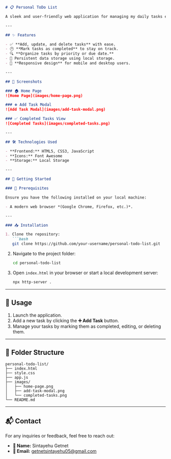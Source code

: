 ```markdown
# 📋 Personal ToDo List

A sleek and user-friendly web application for managing my daily tasks efficiently. This project was built using basic web technologies and delivers a responsive and feature-rich experience.

---

## ✨ Features

- ✅ **Add, update, and delete tasks** with ease.
- 🕑 **Mark tasks as completed** to stay on track.
- 🔍 **Organize tasks by priority or due date.**
- 💾 Persistent data storage using local storage.
- 📱 **Responsive design** for mobile and desktop users.

---

## 📸 Screenshots

### 🏠 Home Page
![Home Page](images/home-page.png)

### ➕ Add Task Modal
![Add Task Modal](images/add-task-modal.png)

### ✅ Completed Tasks View
![Completed Tasks](images/completed-tasks.png)

---

## 🛠️ Technologies Used

- **Frontend:** HTML5, CSS3, JavaScript
- **Icons:** Font Awesome
- **Storage:** Local Storage

---

## 🚀 Getting Started

### 🧰 Prerequisites

Ensure you have the following installed on your local machine:

- A modern web browser *(Google Chrome, Firefox, etc.)*.

---

### 📥 Installation

1. Clone the repository:
   ```bash
   git clone https://github.com/your-username/personal-todo-list.git
   ```
2. Navigate to the project folder:
   ```bash
   cd personal-todo-list
   ```
3. Open `index.html` in your browser or start a local development server:
   ```bash
   npx http-server .
   ```

---

## 🎯 Usage

1. Launch the application.
2. Add a new task by clicking the **➕ Add Task** button.
3. Manage your tasks by marking them as completed, editing, or deleting them.

---

## 📂 Folder Structure

```plaintext
personal-todo-list/
├── index.html
├── style.css
├── app.js
├── images/
│   ├── home-page.png
│   ├── add-task-modal.png
│   └── completed-tasks.png
└── README.md
```

---

## 📬 Contact

For any inquiries or feedback, feel free to reach out:

- **👤 Name:** Sintayehu Getnet  
- **📧 Email:** [getnetsintayehu05@gmail.com](mailto:getnetsintayehu05@gmail.com)
